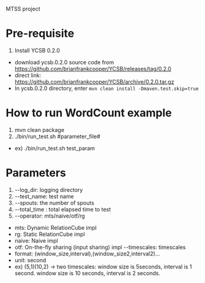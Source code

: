 MTSS project

# Pre-requisite

1. Install YCSB 0.2.0 
  - download ycsb.0.2.0 source code from https://github.com/brianfrankcooper/YCSB/releases/tag/0.2.0 
  - direct link: https://github.com/brianfrankcooper/YCSB/archive/0.2.0.tar.gz
  - In ycsb.0.2.0 directory, enter `mvn clean install -Dmaven.test.skip=true`

# How to run WordCount example

1. mvn clean package 
2. ./bin/run_test.sh #parameter_file#
  - ex) ./bin/run_test.sh test_param

# Parameters
1. --log_dir: logging directory
2. --test_name: test name
3. --spouts: the number of spouts 
4. --total_time : total elapsed time to test
5. --operator: mts/naive/otf/rg
  * mts: Dynamic RelationCube impl
  * rg: Static RelationCube impl
  * naive: Naive impl
  * otf: On-the-fly sharing (input sharing) impl
--timescales: timescales
  * format: (window_size,interval),(window_size2,interval2)...
  * unit: second
  * ex) (5,1)(10,2) -> two timescales: window size is 5seconds, interval is 1 second. window size is 10 seconds, interval is 2 seconds.

